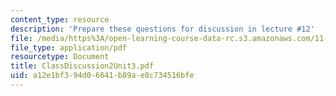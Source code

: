 ```yaml
---
content_type: resource
description: 'Prepare these questions for discussion in lecture #12'
file: /media/https%3A/open-learning-course-data-rc.s3.amazonaws.com/11-201-gateway-planning-action-fall-2002/a12e1bf394d06641b89ae8c734516bfe_ClassDiscussion2Unit3.pdf
file_type: application/pdf
resourcetype: Document
title: ClassDiscussion2Unit3.pdf
uid: a12e1bf3-94d0-6641-b89a-e8c734516bfe
---
```

